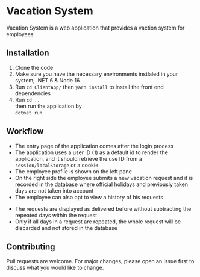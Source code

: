 # Vacation System

Vacation System is a web application that provides a vaction system for employees

## Installation

1. Clone the code
2. Make sure you have the necessary environments instlaled in your system; .NET 6 & Node 16
3. Run ```cd ClientApp/``` then ```yarn install``` to install the front end dependencies
4. Run ```cd ..```\
then run the application by\
```dotnet run```

## Workflow
* The entry page of the application comes after the login process
* The application uses a user ID (1) as a default id to render the application, and it should retrieve the use ID from a ```session/localStorage``` or a cookie.
* The employee profile is shown on the left pane
* On the right side the employee submits a new vacation request and it is recorded in the database where official holidays and previously taken days are not taken into account
* The employee can also opt to view a history of his requests
- The requests are displayed as delivered before without subtracting the repeated days within the request
- Only if all days in a request are repeated, the whole request will be discarded and not stored in the database

## Contributing
Pull requests are welcome. For major changes, please open an issue first to discuss what you would like to change.
